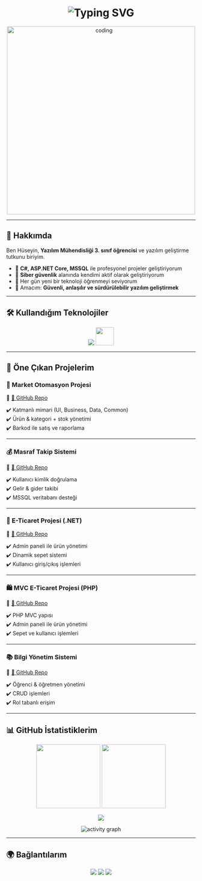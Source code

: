 <h1 align="center">
  <img src="https://readme-typing-svg.herokuapp.com?font=Orbitron&size=32&duration=3000&pause=1000&color=00E7FF&center=true&vCenter=true&width=900&lines=👋+Merhaba!+Ben+Hüseyin+Bünyamin+GÜLME;💻+Yazılım+Geliştirici;🚀+ASP.NET+Core+%26+C%23;🔐+Siber+Güvenlik+Meraklısı;✨+Full+Stack+Developer+Adayı" alt="Typing SVG" />
</h1>

<p align="center">
  <img src="https://media.giphy.com/media/qgQUggAC3Pfv687qPC/giphy.gif" width="500px" alt="coding"/>
</p>

---

## 🚀 Hakkımda  

Ben Hüseyin, **Yazılım Mühendisliği 3. sınıf öğrencisi** ve yazılım geliştirme tutkunu biriyim.  
- 💼 **C#, ASP.NET Core, MSSQL** ile profesyonel projeler geliştiriyorum  
- 🔐 **Siber güvenlik** alanında kendimi aktif olarak geliştiriyorum  
- 🌱 Her gün yeni bir teknoloji öğrenmeyi seviyorum  
- 🎯 Amacım: **Güvenli, anlaşılır ve sürdürülebilir yazılım geliştirmek**  

---

## 🛠️ Kullandığım Teknolojiler  

<p align="center">
  <img src="https://skillicons.dev/icons?i=cs,dotnet,cpp,c,java,php,js,html,css,laravel,mysql,mssql,linux,postman" />
  <img src="https://static.cdnlogo.com/logos/s/70/swagger.svg" width="48" height="48" />
</p>


---

## 🌟 Öne Çıkan Projelerim  

### 🏪 Market Otomasyon Projesi  
🔗 [📂 GitHub Repo](https://github.com/huseyingulme/MarketOtomasyon)  

✔️ Katmanlı mimari (UI, Business, Data, Common)  
✔️ Ürün & kategori + stok yönetimi  
✔️ Barkod ile satış ve raporlama  

---

### 💰 Masraf Takip Sistemi  
🔗 [📂 GitHub Repo](https://github.com/huseyingulme/MasrafTakipSistemi)  

✔️ Kullanıcı kimlik doğrulama  
✔️ Gelir & gider takibi  
✔️ MSSQL veritabanı desteği  

---

### 🛒 E-Ticaret Projesi (.NET)  
🔗 [📂 GitHub Repo](https://github.com/huseyingulme/ETicaretProjesi)  

✔️ Admin paneli ile ürün yönetimi  
✔️ Dinamik sepet sistemi  
✔️ Kullanıcı giriş/çıkış işlemleri  

---

### 🛍️ MVC E-Ticaret Projesi (PHP)  
🔗 [📂 GitHub Repo](https://github.com/huseyingulme/mvcproje)  

✔️ PHP MVC yapısı  
✔️ Admin paneli ile ürün yönetimi  
✔️ Sepet ve kullanıcı işlemleri  

---

### 📚 Bilgi Yönetim Sistemi  
🔗 [📂 GitHub Repo](https://github.com/huseyingulme/BilgiYonetimSistemi)  

✔️ Öğrenci & öğretmen yönetimi  
✔️ CRUD işlemleri  
✔️ Rol tabanlı erişim  

---

## 📊 GitHub İstatistiklerim  

<p align="center">
  <img src="https://github-readme-stats.vercel.app/api?username=huseyingulme&show_icons=true&theme=radical&hide_border=true" height="170" />
  <img src="https://github-readme-streak-stats.herokuapp.com/?user=huseyingulme&theme=radical&hide_border=true" height="170" />
</p>

<p align="center">
  <img src="https://github-profile-trophy.vercel.app/?username=huseyingulme&theme=dracula&no-frame=true&row=1&column=6" />
</p>

<p align="center">
  <img src="https://github-readme-activity-graph.vercel.app/graph?username=huseyingulme&theme=react-dark" alt="activity graph"/>
</p>

---

## 🌍 Bağlantılarım  

<p align="center">
  <a href="https://www.linkedin.com/in/h%C3%BCseyin-g%C3%BClme/"><img src="https://img.icons8.com/color/48/000000/linkedin.png"/></a>
  <a href="mailto:huseyin.glm.22@gmail.com"><img src="https://img.icons8.com/color/48/000000/gmail.png"/></a>
  <a href="https://github.com/huseyingulme"><img src="https://img.icons8.com/material-outlined/48/000000/github.png"/></a>
</p>
